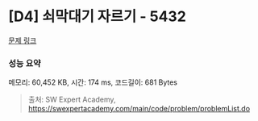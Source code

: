 # [D4] 쇠막대기 자르기 - 5432 

[문제 링크](https://swexpertacademy.com/main/code/problem/problemDetail.do?contestProbId=AWVl47b6DGMDFAXm) 

### 성능 요약

메모리: 60,452 KB, 시간: 174 ms, 코드길이: 681 Bytes



> 출처: SW Expert Academy, https://swexpertacademy.com/main/code/problem/problemList.do